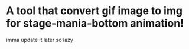 # A tool that convert gif image to img for stage-mania-bottom animation!

imma update it later so lazy 
